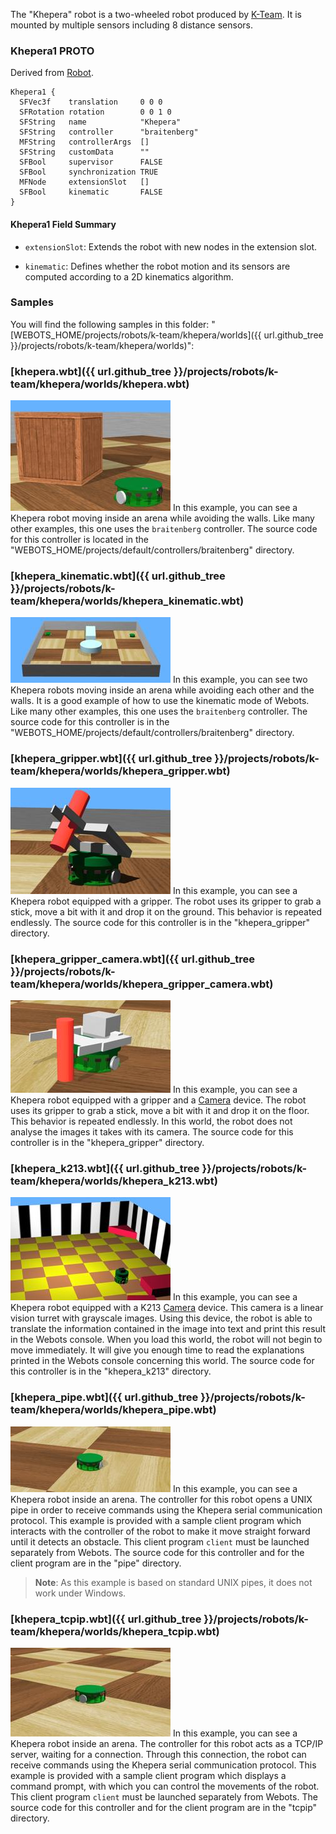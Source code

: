 The "Khepera" robot is a two-wheeled robot produced by [K-Team](https://www.k-team.com/).
It is mounted by multiple sensors including 8 distance sensors.

### Khepera1 PROTO

Derived from [Robot](https://cyberbotics.com/doc/reference/robot).

```
Khepera1 {
  SFVec3f    translation     0 0 0
  SFRotation rotation        0 0 1 0
  SFString   name            "Khepera"
  SFString   controller      "braitenberg"
  MFString   controllerArgs  []
  SFString   customData      ""
  SFBool     supervisor      FALSE
  SFBool     synchronization TRUE
  MFNode     extensionSlot   []
  SFBool     kinematic       FALSE
}
```

#### Khepera1 Field Summary

- `extensionSlot`: Extends the robot with new nodes in the extension slot.

- `kinematic`: Defines whether the robot motion and its sensors are computed according to a 2D kinematics algorithm.

### Samples

You will find the following samples in this folder: "[WEBOTS\_HOME/projects/robots/k-team/khepera/worlds]({{ url.github_tree }}/projects/robots/k-team/khepera/worlds)":

### [khepera.wbt]({{ url.github_tree }}/projects/robots/k-team/khepera/worlds/khepera.wbt)

![khepera.wbt.png](images/khepera1/khepera.wbt.thumbnail.jpg) In this example, you can see a Khepera robot moving inside an arena while avoiding the walls.
Like many other examples, this one uses the `braitenberg` controller.
The source code for this controller is located in the "WEBOTS\_HOME/projects/default/controllers/braitenberg" directory.

### [khepera\_kinematic.wbt]({{ url.github_tree }}/projects/robots/k-team/khepera/worlds/khepera\_kinematic.wbt)

![khepera_kinematic.wbt.png](images/khepera1/khepera_kinematic.wbt.thumbnail.jpg) In this example, you can see two Khepera robots moving inside an arena while avoiding each other and the walls.
It is a good example of how to use the kinematic mode of Webots.
Like many other examples, this one uses the `braitenberg` controller.
The source code for this controller is in the "WEBOTS\_HOME/projects/default/controllers/braitenberg" directory.

### [khepera\_gripper.wbt]({{ url.github_tree }}/projects/robots/k-team/khepera/worlds/khepera\_gripper.wbt)

![khepera_gripper.wbt.png](images/khepera1/khepera_gripper.wbt.thumbnail.jpg) In this example, you can see a Khepera robot equipped with a gripper.
The robot uses its gripper to grab a stick, move a bit with it and drop it on the ground.
This behavior is repeated endlessly.
The source code for this controller is in the "khepera\_gripper" directory.

### [khepera\_gripper\_camera.wbt]({{ url.github_tree }}/projects/robots/k-team/khepera/worlds/khepera\_gripper\_camera.wbt)

![khepera_gripper_camera.wbt.png](images/khepera1/khepera_gripper_camera.wbt.thumbnail.jpg) In this example, you can see a Khepera robot equipped with a gripper and a [Camera](https://cyberbotics.com/doc/reference/camera) device.
The robot uses its gripper to grab a stick, move a bit with it and drop it on the floor.
This behavior is repeated endlessly.
In this world, the robot does not analyse the images it takes with its camera.
The source code for this controller is in the "khepera\_gripper" directory.

### [khepera\_k213.wbt]({{ url.github_tree }}/projects/robots/k-team/khepera/worlds/khepera\_k213.wbt)

![khepera_k213.wbt.png](images/khepera1/khepera_k213.wbt.thumbnail.jpg) In this example, you can see a Khepera robot equipped with a K213 [Camera](https://cyberbotics.com/doc/reference/camera) device.
This camera is a linear vision turret with grayscale images.
Using this device, the robot is able to translate the information contained in the image into text and print this result in the Webots console.
When you load this world, the robot will not begin to move immediately.
It will give you enough time to read the explanations printed in the Webots console concerning this world.
The source code for this controller is in the "khepera\_k213" directory.

### [khepera\_pipe.wbt]({{ url.github_tree }}/projects/robots/k-team/khepera/worlds/khepera\_pipe.wbt)

![khepera_pipe.wbt.png](images/khepera1/khepera_pipe.wbt.thumbnail.jpg) In this example, you can see a Khepera robot inside an arena.
The controller for this robot opens a UNIX pipe in order to receive commands using the Khepera serial communication protocol.
This example is provided with a sample client program which interacts with the controller of the robot to make it move straight forward until it detects an obstacle.
This client program `client` must be launched separately from Webots.
The source code for this controller and for the client program are in the "pipe" directory.

> **Note**: As this example is based on standard UNIX pipes, it does not work under Windows.

### [khepera\_tcpip.wbt]({{ url.github_tree }}/projects/robots/k-team/khepera/worlds/khepera\_tcpip.wbt)

![khepera_tcpip.wbt.png](images/khepera1/khepera_tcpip.wbt.thumbnail.jpg) In this example, you can see a Khepera robot inside an arena.
The controller for this robot acts as a TCP/IP server, waiting for a connection.
Through this connection, the robot can receive commands using the Khepera serial communication protocol.
This example is provided with a sample client program which displays a command prompt, with which you can control the movements of the robot.
This client program `client` must be launched separately from Webots.
The source code for this controller and for the client program are in the "tcpip" directory.
